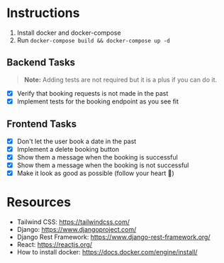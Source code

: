 # Instructions

1. Install docker and docker-compose
2. Run `docker-compose build && docker-compose up -d`

## Backend Tasks
> **Note:** Adding tests are not required but it is a plus if you can do it.
- [x] Verify that booking requests is not made in the past
- [x] Implement tests for the booking endpoint as you see fit

## Frontend Tasks
- [x] Don't let the user book a date in the past
- [x] Implement a delete booking button
- [x] Show them a message when the booking is successful
- [x] Show them a message when the booking is not successful
- [x] Make it look as good as possible (follow your heart 💓)

# Resources
- Tailwind CSS: https://tailwindcss.com/
- Django: https://www.djangoproject.com/
- Django Rest Framework: https://www.django-rest-framework.org/
- React: https://reactjs.org/
- How to install docker: https://docs.docker.com/engine/install/
